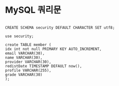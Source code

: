 # MySQL 쿼리문

<pre><code>
CREATE SCHEMA security DEFAULT CHARACTER SET utf8;   

use security;   

create TABLE member (   
idx int not null PRIMARY KEY AUTO_INCREMENT,   
email VARCHAR(30),   
name VARCHAR(30),   
provider VARCHAR(30),   
redistDate TIMESTAMP DEFAULT now(),    
profile VARCHAR(255),   
grade VARCHAR(30)   
);   
</code></pre>
